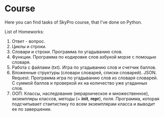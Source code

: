 # Course
Here you can find tasks of SkyPro course, that I've done on Python. 

List of Homeworks:
1. Ответ - вопрос. 
2. Циклы и строки. 
3. Словари и строки. Программа по угадыванию слов. 
4. Функции. Программа по кодировке слов азбукой морзе с помощью словаря.
5. Работа с файлами (txt). Игра по угадыванию слов и счетчик баллов. 
6. Вложенные структуры (словари словарей, списки словарей). JSON. Request. Программа игра по угадыванию слов из словаря словарей. С суммой баллов и проверкой их на количество уже угаданных слов.       
7. ООП. Классы, наследование (иерархическое и множественное), экземпляры классов, методы (+ __init__, __repr__), поля. Программа, которая подсчитывает стаитистику по всем экземплярам класса и выводит ее по завершении. 